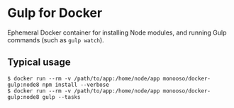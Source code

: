 # Gulp for Docker #
Ephemeral Docker container for installing Node modules, and running Gulp commands (such as `gulp watch`).

## Typical usage ##

```
$ docker run --rm -v /path/to/app:/home/node/app monooso/docker-gulp:node8 npm install --verbose
$ docker run --rm -v /path/to/app:/home/node/app monooso/docker-gulp:node8 gulp --tasks
```
